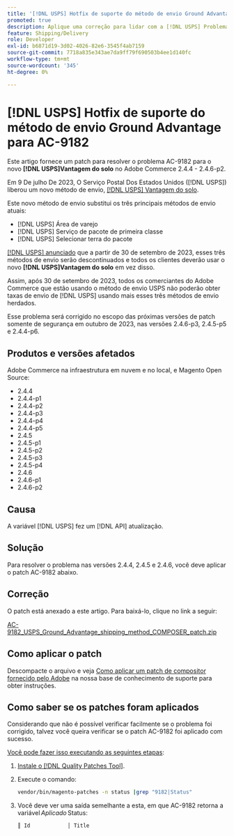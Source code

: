 ```yaml
---
title: '[!DNL USPS] Hotfix de suporte do método de envio Ground Advantage para AC-9182'
promoted: true
description: Aplique uma correção para lidar com a [!DNL USPS] Problema de método de envio do Ground Advantage AC-9182 para Adobe Commerce 2.4.4 - 2.4.6-p2.
feature: Shipping/Delivery
role: Developer
exl-id: b6871d19-3d02-4026-82e6-3545f4ab7159
source-git-commit: 7718a835e343ae7da9ff79f690503b4ee1d140fc
workflow-type: tm+mt
source-wordcount: '345'
ht-degree: 0%

---
```


# [!DNL USPS] Hotfix de suporte do método de envio Ground Advantage para AC-9182

Este artigo fornece um patch para resolver o problema AC-9182 para o novo **[!DNL USPS]Vantagem do solo** no Adobe Commerce 2.4.4 - 2.4.6-p2.

Em 9 De julho De 2023, O Serviço Postal Dos Estados Unidos ([!DNL USPS]) liberou um novo método de envio, [[!DNL USPS] Vantagem do solo](https://www.usps.com/ship/ground-advantage.htm).

Este novo método de envio substitui os três principais métodos de envio atuais:

* [!DNL USPS] Área de varejo
* [!DNL USPS] Serviço de pacote de primeira classe
* [!DNL USPS] Selecionar terra do pacote

[[!DNL USPS] anunciado](https://faq.usps.com/s/article/USPS-Ground-Advantage#how_it_works) que a partir de 30 de setembro de 2023, esses três métodos de envio serão descontinuados e todos os clientes deverão usar o novo **[!DNL USPS]Vantagem do solo** em vez disso.

Assim, após 30 de setembro de 2023, todos os comerciantes do Adobe Commerce que estão usando o método de envio USPS não poderão obter taxas de envio de [!DNL USPS] usando mais esses três métodos de envio herdados.

Esse problema será corrigido no escopo das próximas versões de patch somente de segurança em outubro de 2023, nas versões 2.4.6-p3, 2.4.5-p5 e 2.4.4-p6.

## Produtos e versões afetados

Adobe Commerce na infraestrutura em nuvem e no local, e Magento Open Source:

* 2.4.4
* 2.4.4-p1
* 2.4.4-p2
* 2.4.4-p3
* 2.4.4-p4
* 2.4.4-p5
* 2.4.5
* 2.4.5-p1
* 2.4.5-p2
* 2.4.5-p3
* 2.4.5-p4
* 2.4.6
* 2.4.6-p1
* 2.4.6-p2

## Causa

A variável [!DNL USPS] fez um [!DNL API] atualização.

## Solução

Para resolver o problema nas versões 2.4.4, 2.4.5 e 2.4.6, você deve aplicar o patch AC-9182 abaixo.

## Correção

O patch está anexado a este artigo. Para baixá-lo, clique no link a seguir:

[AC-9182_USPS_Ground_Advantage_shipping_method_COMPOSER_patch.zip](assets/AC-9182_USPS_Ground_Advantage_shipping_method_COMPOSER_patch.zip)

## Como aplicar o patch

Descompacte o arquivo e veja [Como aplicar um patch de compositor fornecido pelo Adobe](https://experienceleague.adobe.com/docs/commerce-knowledge-base/kb/how-to/how-to-apply-a-composer-patch-provided-by-magento.html) na nossa base de conhecimento de suporte para obter instruções.

## Como saber se os patches foram aplicados

Considerando que não é possível verificar facilmente se o problema foi corrigido, talvez você queira verificar se o patch AC-9182 foi aplicado com sucesso.

<u>Você pode fazer isso executando as seguintes etapas</u>:

1. [Instale o [!DNL Quality Patches Tool]](https://experienceleague.adobe.com/docs/commerce-operations/tools/quality-patches-tool/usage.html).
1. Execute o comando:

   ```bash
   vendor/bin/magento-patches -n status |grep "9182|Status"
   ```

1. Você deve ver uma saída semelhante a esta, em que AC-9182 retorna a variável *Aplicado* Status:

   ```bash
   ║ Id            │ Title                                                        │ Category        │ Origin                 │ Status      │ Details                                          ║ ║ N/A           │ ../m2-hotfixes/AC-9182_USPS_Ground_Advantage_shipping_method_COMPOSER_patch.patch      │ Other           │ Local                  │ Applied     │ Patch type: Custom                                
   ```
